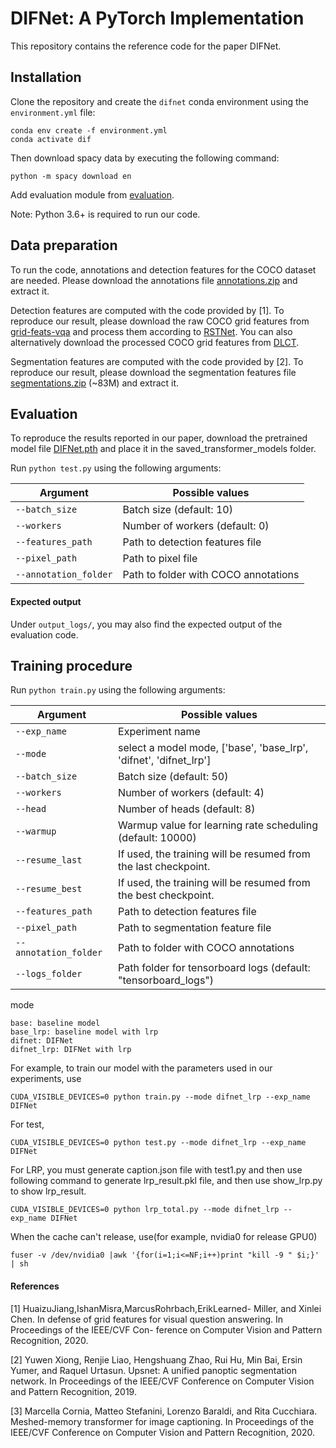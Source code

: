 # DIFNet: A PyTorch Implementation
This repository contains the reference code for the paper DIFNet.

## Installation
Clone the repository and create the `difnet` conda environment using the `environment.yml` file:
```
conda env create -f environment.yml
conda activate dif
```

Then download spacy data by executing the following command:
```
python -m spacy download en
```

Add evaluation module from [evaluation](https://github.com/aimagelab/meshed-memory-transformer/tree/master/evaluation).

Note: Python 3.6+ is required to run our code. 


## Data preparation
To run the code, annotations and detection features for the COCO dataset are needed. Please download the annotations file [annotations.zip](https://drive.google.com/file/d/1i8mqKFKhqvBr8kEp3DbIh9-9UNAfKGmE/view?usp=sharing) and extract it.

Detection features are computed with the code provided by [1]. To reproduce our result, please download the raw COCO grid features from [grid-feats-vqa](https://github.com/facebookresearch/grid-feats-vqa) and process them according to [RSTNet](https://github.com/zhangxuying1004/RSTNet). You can also alternatively download the processed COCO grid features from [DLCT](https://github.com/luo3300612/image-captioning-DLCT).

Segmentation features are computed with the code provided by [2]. To reproduce our result, please download the segmentation features file [segmentations.zip](https://drive.google.com/file/d/1R7GL9FTZgc0cpCoJ6UGWNuhvAiDciab7/view?usp=sharing) (~83M) and extract it.


## Evaluation
To reproduce the results reported in our paper, download the pretrained model file [DIFNet.pth](https://drive.google.com/file/d/1aDuiiIJomAvQlS-N7VTsqD45rnOt5Oj2/view?usp=sharing) and place it in the saved_transformer_models folder.

Run `python test.py` using the following arguments:

| Argument | Possible values |
|------|------|
| `--batch_size` | Batch size (default: 10) |
| `--workers` | Number of workers (default: 0) |
| `--features_path` | Path to detection features file |
| `--pixel_path` | Path to pixel file |
| `--annotation_folder` | Path to folder with COCO annotations |

#### Expected output
Under `output_logs/`, you may also find the expected output of the evaluation code.


## Training procedure
Run `python train.py` using the following arguments:

| Argument | Possible values |
|------|------|
| `--exp_name` | Experiment name|
| `--mode` | select a model mode, ['base', 'base_lrp', 'difnet', 'difnet_lrp']|
| `--batch_size` | Batch size (default: 50) |
| `--workers` | Number of workers (default: 4) |
| `--head` | Number of heads (default: 8) |
| `--warmup` | Warmup value for learning rate scheduling (default: 10000) |
| `--resume_last` | If used, the training will be resumed from the last checkpoint. |
| `--resume_best` | If used, the training will be resumed from the best checkpoint. |
| `--features_path` | Path to detection features file |
| `--pixel_path` | Path to segmentation feature file |
| `--annotation_folder` | Path to folder with COCO annotations |
| `--logs_folder` | Path folder for tensorboard logs (default: "tensorboard_logs")|

mode
```
base: baseline model
base_lrp: baseline model with lrp
difnet: DIFNet
difnet_lrp: DIFNet with lrp

```
For example, to train our model with the parameters used in our experiments, use
```
CUDA_VISIBLE_DEVICES=0 python train.py --mode difnet_lrp --exp_name DIFNet
```
For test,
```
CUDA_VISIBLE_DEVICES=0 python test.py --mode difnet_lrp --exp_name DIFNet
```

For LRP, you must generate caption.json file with test1.py and then use following command to generate lrp_result.pkl file, and then use show_lrp.py to show lrp_result.
```
CUDA_VISIBLE_DEVICES=0 python lrp_total.py --mode difnet_lrp --exp_name DIFNet
```
When the cache can't release, use(for example, nvidia0 for release GPU0)
```
fuser -v /dev/nvidia0 |awk '{for(i=1;i<=NF;i++)print "kill -9 " $i;}' | sh
```

#### References
[1] HuaizuJiang,IshanMisra,MarcusRohrbach,ErikLearned- Miller, and Xinlei Chen. In defense of grid features for visual question answering. In Proceedings of the IEEE/CVF Con- ference on Computer Vision and Pattern Recognition, 2020.

[2] Yuwen Xiong, Renjie Liao, Hengshuang Zhao, Rui Hu, Min Bai, Ersin Yumer, and Raquel Urtasun. Upsnet: A unified panoptic segmentation network. In Proceedings of the IEEE/CVF Conference on Computer Vision and Pattern Recognition, 2019.

[3] Marcella Cornia, Matteo Stefanini, Lorenzo Baraldi, and Rita Cucchiara. Meshed-memory transformer for image captioning. In Proceedings of the IEEE/CVF Conference on Computer Vision and Pattern Recognition, 2020.